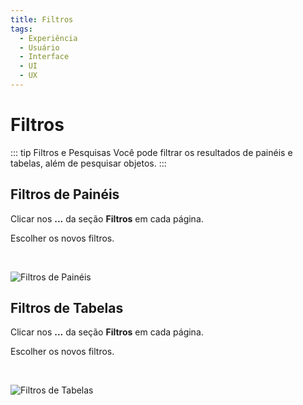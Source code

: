 ```yaml
---
title: Filtros
tags:
  - Experiência
  - Usuário
  - Interface
  - UI
  - UX
---
```

# Filtros

::: tip Filtros e Pesquisas
Você pode filtrar os resultados de painéis e tabelas, além de pesquisar objetos.
:::

## Filtros de Painéis

   Clicar nos **...** da seção **Filtros** em cada página.

   Escolher os novos filtros.

<br>

   ![Filtros de Painéis](https://cdn.phishx.io/phishx-docs/images/phishx_ui_filter_01.webp)

## Filtros de Tabelas

   Clicar nos **...** da seção **Filtros** em cada página.

   Escolher os novos filtros.

<br>

   ![Filtros de Tabelas](https://cdn.phishx.io/phishx-docs/images/phishx_ui_filter_02.webp)
